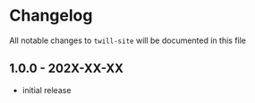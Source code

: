 # Changelog

All notable changes to `twill-site` will be documented in this file

## 1.0.0 - 202X-XX-XX

- initial release
